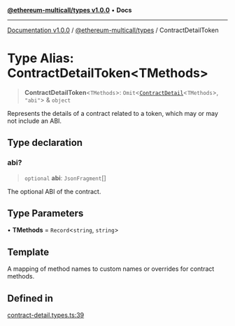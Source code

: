 [**@ethereum-multicall/types v1.0.0**](../README.md) • **Docs**

***

[Documentation v1.0.0](../../../packages.md) / [@ethereum-multicall/types](../README.md) / ContractDetailToken

# Type Alias: ContractDetailToken\<TMethods\>

> **ContractDetailToken**\<`TMethods`\>: `Omit`\<[`ContractDetail`](ContractDetail.md)\<`TMethods`\>, `"abi"`\> & `object`

Represents the details of a contract related to a token, which may or may not include an ABI.

## Type declaration

### abi?

> `optional` **abi**: `JsonFragment`[]

The optional ABI of the contract.

## Type Parameters

• **TMethods** = `Record`\<`string`, `string`\>

## Template

A mapping of method names to custom names or overrides for contract methods.

## Defined in

[contract-detail.types.ts:39](https://github.com/niZmosis/ethereum-multicall/blob/2a2d077a99c23b464a4e40dd6375d06ce98594bd/packages/types/src/contract-detail.types.ts#L39)
